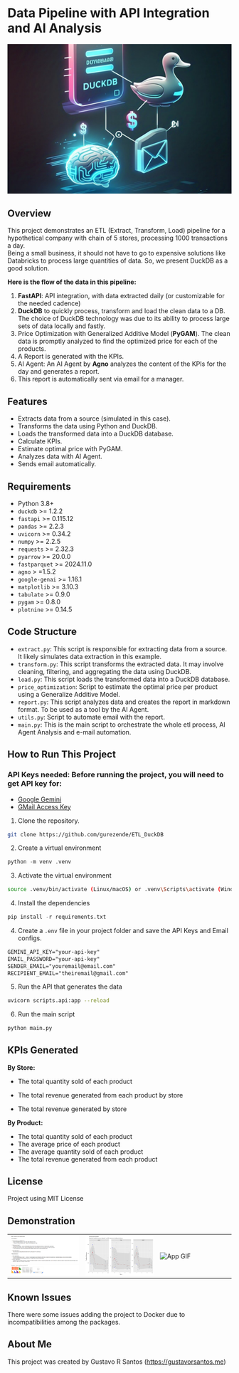 # Data Pipeline with API Integration and AI Analysis
![](img/coverimage-wide.jpeg)

## Overview

This project demonstrates an ETL (Extract, Transform, Load) pipeline for a hypothetical company with chain of 5 stores, processing 1000 transactions a day. <br>
Being a small business, it should not have to go to expensive solutions like Databricks to process large quantities of data. So, we present DuckDB as a good solution.

**Here is the flow of the data in this pipeline:**

1. **FastAPI**: API integration, with data extracted daily (or customizable for the needed cadence)
2. **DuckDB** to quickly process, transform and load the clean data to a DB. The choice of DuckDB technology was due to its ability to process large sets of data locally and fastly.
3. Price Optimization with Generalized Additive Model (**PyGAM**). The clean data is promptly analyzed to find the optimized price for each of the products.
4. A Report is generated with the KPIs.
5. AI Agent: An AI Agent by **Agno** analyzes the content of the KPIs for the day and generates a report.
6. This report is automatically sent via email for a manager.

## Features

* Extracts data from a source (simulated in this case).
* Transforms the data using Python and DuckDB.
* Loads the transformed data into a DuckDB database.
* Calculate KPIs.
* Estimate optimal price with PyGAM.
* Analyzes data with AI Agent.
* Sends email automatically.


## Requirements

* Python 3.8+
* `duckdb` >= 1.2.2
* `fastapi` >= 0.115.12
* `pandas` >= 2.2.3
* `uvicorn` >= 0.34.2
* `numpy` >= 2.2.5
* `requests` >= 2.32.3
* `pyarrow` >= 20.0.0
* `fastparquet` >= 2024.11.0
* `agno` > =1.5.2
* `google-genai` >= 1.16.1
* `matplotlib` >= 3.10.3
* `tabulate` >= 0.9.0
* `pygam` >= 0.8.0
* `plotnine` >= 0.14.5

## Code Structure

* `extract.py`: This script is responsible for extracting data from a source. It likely simulates data extraction in this example.
* `transform.py`: This script transforms the extracted data. It may involve cleaning, filtering, and aggregating the data using DuckDB.
* `load.py`: This script loads the transformed data into a DuckDB database.
* `price_optimization`: Script to estimate the optimal price per product using a Generalize Additive Model.
* `report.py`: This script analyzes data and creates the report in markdown format. To be used as a tool by the AI Agent.
* `utils.py`: Script to automate email with the report.
* `main.py`: This is the main script to orchestrate the whole etl process, AI Agent Analysis and e-mail automation.

## How to Run This Project

### API Keys needed: Before running the project, you will need to get API key for:

* [Google Gemini](https://ai.google.dev/gemini-api/docs/api-key)
* [GMail Access Key](https://support.google.com/mail/thread/205453566/how-to-generate-an-app-password?hl=en)

1. Clone the repository.
  
```bash
git clone https://github.com/gurezende/ETL_DuckDB
```

2. Create a virtual environment

```python
python -m venv .venv
```
  
3. Activate the virtual environment
  
```bash
source .venv/bin/activate (Linux/macOS) or .venv\Scripts\activate (Windows)
```

4. Install the dependencies
  
 ```python
pip install -r requirements.txt
 ```

4. Create a `.env` file in your project folder and save the API Keys and Email configs.
```
GEMINI_API_KEY="your-api-key"
EMAIL_PASSWORD="your-api-key"
SENDER_EMAIL="youremail@email.com"
RECIPIENT_EMAIL="theiremail@gmail.com"
```

5. Run the API that generates the data

```bash
uvicorn scripts.api:app --reload
```

6. Run the main script

```bash
python main.py
```

## KPIs Generated

**By Store:**<br>

* The total quantity sold of each product <br>

* The total revenue generated from each product by store <br>
* The total revenue generated by store <br>

**By Product:**<br>

* The total quantity sold of each product<br>
* The average price of each product<br>
* The average quantity sold of each product<br>
* The total revenue generated from each product<br>

## License

Project using MIT License

## Demonstration

<table>
  <tr>
    <td width="33%"><img src="img/E-mail_Report.png" alt="e-mail Report"></td>
    <td width="33%"><img src="img/price_optimization.png" alt="Price Optimization"></td>
    <td width="33%"><img src="img/API_DuckDB.gif" alt="App GIF"></td>
  </tr>
</table>

## Known Issues

There were some issues adding the project to Docker due to incompatibilities among the packages.

## About Me

This project was created by Gustavo R Santos (https://gustavorsantos.me)